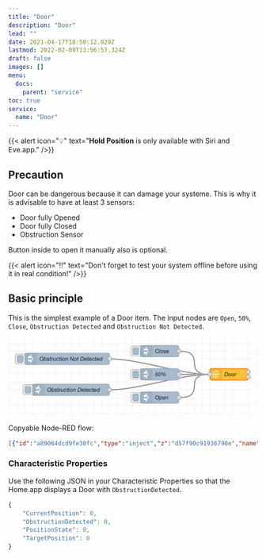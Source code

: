 ```yaml
---
title: "Door"
description: "Door"
lead: ""
date: 2021-04-17T18:50:12.029Z
lastmod: 2022-02-09T13:56:57.324Z
draft: false
images: []
menu:
  docs:
    parent: "service"
toc: true
service:
  name: "Door"
---
```


{{< alert icon="💡" text="<strong>Hold Position</strong> is only available with Siri and Eve.app." />}}

## Precaution

Door can be dangerous because it can damage your systeme.
This is why it is advisable to have at least 3 sensors:

* Door fully Opened
* Door fully Closed
* Obstruction Sensor

Button inside to open it manually also is optional.

{{< alert icon="‼️" text="Don't forget to test your system offline before using it in real condition!" />}}

## Basic principle

This is the simplest example of a Door item. The input nodes are `Open`, `50%`, `Close`, `Obstruction Detected` and `Obstruction Not Detected`.

![Basic Principle](door_basic_principle.png)

Copyable Node-RED flow:

```json
[{"id":"a89064dcd9fe30fc","type":"inject","z":"d57f90c91936790e","name":"Close","props":[{"p":"payload"}],"repeat":"","crontab":"","once":false,"onceDelay":0.1,"topic":"","payload":"{\"TargetPosition\":0}","payloadType":"json","x":510,"y":2320,"wires":[["f63844ce6df26dca"]]},{"id":"f63844ce6df26dca","type":"homekit-service","z":"d57f90c91936790e","isParent":true,"hostType":"0","bridge":"4a2a4fc162440a41","accessoryId":"","parentService":"","name":"Door","serviceName":"Door","topic":"","filter":false,"manufacturer":"NRCHKB","model":"1.4.3","serialNo":"Default Serial Number","firmwareRev":"1.4.3","hardwareRev":"1.4.3","softwareRev":"1.4.3","cameraConfigVideoProcessor":"ffmpeg","cameraConfigSource":"","cameraConfigStillImageSource":"","cameraConfigMaxStreams":2,"cameraConfigMaxWidth":1280,"cameraConfigMaxHeight":720,"cameraConfigMaxFPS":10,"cameraConfigMaxBitrate":300,"cameraConfigVideoCodec":"libx264","cameraConfigAudioCodec":"libfdk_aac","cameraConfigAudio":false,"cameraConfigPacketSize":1316,"cameraConfigVerticalFlip":false,"cameraConfigHorizontalFlip":false,"cameraConfigMapVideo":"0:0","cameraConfigMapAudio":"0:1","cameraConfigVideoFilter":"scale=1280:720","cameraConfigAdditionalCommandLine":"-tune zerolatency","cameraConfigDebug":false,"cameraConfigSnapshotOutput":"disabled","cameraConfigInterfaceName":"","characteristicProperties":"{\"CurrentPosition\":0,\"ObstructionDetected\":0,\"PositionState\":0,\"TargetPosition\":0}","waitForSetupMsg":false,"outputs":2,"x":690,"y":2380,"wires":[[],[]]},{"id":"d5d18f10f171b60c","type":"inject","z":"d57f90c91936790e","name":"50%","props":[{"p":"payload"}],"repeat":"","crontab":"","once":false,"onceDelay":0.1,"topic":"","payload":"{\"TargetPosition\":50}","payloadType":"json","x":510,"y":2380,"wires":[["f63844ce6df26dca"]]},{"id":"b79f52691308bc7e","type":"inject","z":"d57f90c91936790e","name":"Open","props":[{"p":"payload"}],"repeat":"","crontab":"","once":false,"onceDelay":0.1,"topic":"","payload":"{\"TargetPosition\":100}","payloadType":"json","x":510,"y":2440,"wires":[["f63844ce6df26dca"]]},{"id":"a4753a173a46f3c2","type":"inject","z":"d57f90c91936790e","name":"Obstruction Not Detected","props":[{"p":"payload"}],"repeat":"","crontab":"","once":false,"onceDelay":0.1,"topic":"","payload":"{\"ObstructionDetected\":0}","payloadType":"json","x":270,"y":2340,"wires":[["f63844ce6df26dca"]]},{"id":"1dd47b920c166830","type":"inject","z":"d57f90c91936790e","name":"Obstruction Detected","props":[{"p":"payload"}],"repeat":"","crontab":"","once":false,"onceDelay":0.1,"topic":"","payload":"{\"ObstructionDetected\":1}","payloadType":"json","x":280,"y":2420,"wires":[["f63844ce6df26dca"]]},{"id":"4a2a4fc162440a41","type":"homekit-bridge","bridgeName":"Bridge Node-RED","pinCode":"605-37-162","port":"","advertiser":"ciao","allowInsecureRequest":false,"manufacturer":"NRCHKB","model":"1.4.3","serialNo":"Default Serial Number","firmwareRev":"1.4.3","hardwareRev":"1.4.3","softwareRev":"1.4.3","customMdnsConfig":false,"mdnsMulticast":true,"mdnsInterface":"","mdnsPort":"","mdnsIp":"","mdnsTtl":"","mdnsLoopback":true,"mdnsReuseAddr":true,"allowMessagePassthrough":true}]
```

### Characteristic Properties

Use the following JSON in your Characteristic Properties so that the Home.app displays a Door with `ObstructionDetected`.

```js
{
    "CurrentPosition": 0,
    "ObstructionDetected": 0,
    "PositionState": 0,
    "TargetPosition": 0
}
```
<!--  Uncomment me when adding an example
## Example

Below is a list of examples intended to be copied into your Node-RED system and adapted to your setup:
-->
